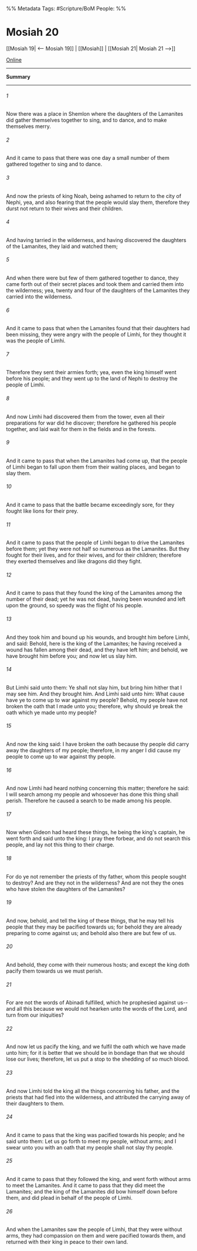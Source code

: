 %% Metadata
Tags: #Scripture/BoM
People: 
%%
# Mosiah 20
[[Mosiah 19| <-- Mosiah 19]] | [[Mosiah]] | [[Mosiah 21| Mosiah 21 -->]]

[Online](https://churchofjesuschrist.org/study/scriptures/bofm/mosiah/20?lang=eng)

---
__Summary__



---
###### 1
Now there was a place in Shemlon where the daughters of the Lamanites did gather themselves together to sing, and to dance, and to make themselves merry.
###### 2
And it came to pass that there was one day a small number of them gathered together to sing and to dance.
###### 3
And now the priests of king Noah, being ashamed to return to the city of Nephi, yea, and also fearing that the people would slay them, therefore they durst not return to their wives and their children.
###### 4
And having tarried in the wilderness, and having discovered the daughters of the Lamanites, they laid and watched them;
###### 5
And when there were but few of them gathered together to dance, they came forth out of their secret places and took them and carried them into the wilderness; yea, twenty and four of the daughters of the Lamanites they carried into the wilderness.
###### 6
And it came to pass that when the Lamanites found that their daughters had been missing, they were angry with the people of Limhi, for they thought it was the people of Limhi.
###### 7
Therefore they sent their armies forth; yea, even the king himself went before his people; and they went up to the land of Nephi to destroy the people of Limhi.
###### 8
And now Limhi had discovered them from the tower, even all their preparations for war did he discover; therefore he gathered his people together, and laid wait for them in the fields and in the forests.
###### 9
And it came to pass that when the Lamanites had come up, that the people of Limhi began to fall upon them from their waiting places, and began to slay them.
###### 10
And it came to pass that the battle became exceedingly sore, for they fought like lions for their prey.
###### 11
And it came to pass that the people of Limhi began to drive the Lamanites before them; yet they were not half so numerous as the Lamanites. But they fought for their lives, and for their wives, and for their children; therefore they exerted themselves and like dragons did they fight.
###### 12
And it came to pass that they found the king of the Lamanites among the number of their dead; yet he was not dead, having been wounded and left upon the ground, so speedy was the flight of his people.
###### 13
And they took him and bound up his wounds, and brought him before Limhi, and said: Behold, here is the king of the Lamanites; he having received a wound has fallen among their dead, and they have left him; and behold, we have brought him before you; and now let us slay him.
###### 14
But Limhi said unto them: Ye shall not slay him, but bring him hither that I may see him. And they brought him. And Limhi said unto him: What cause have ye to come up to war against my people? Behold, my people have not broken the oath that I made unto you; therefore, why should ye break the oath which ye made unto my people?
###### 15
And now the king said: I have broken the oath because thy people did carry away the daughters of my people; therefore, in my anger I did cause my people to come up to war against thy people.
###### 16
And now Limhi had heard nothing concerning this matter; therefore he said: I will search among my people and whosoever has done this thing shall perish. Therefore he caused a search to be made among his people.
###### 17
Now when Gideon had heard these things, he being the king's captain, he went forth and said unto the king: I pray thee forbear, and do not search this people, and lay not this thing to their charge.
###### 18
For do ye not remember the priests of thy father, whom this people sought to destroy? And are they not in the wilderness? And are not they the ones who have stolen the daughters of the Lamanites?
###### 19
And now, behold, and tell the king of these things, that he may tell his people that they may be pacified towards us; for behold they are already preparing to come against us; and behold also there are but few of us.
###### 20
And behold, they come with their numerous hosts; and except the king doth pacify them towards us we must perish.
###### 21
For are not the words of Abinadi fulfilled, which he prophesied against us--and all this because we would not hearken unto the words of the Lord, and turn from our iniquities?
###### 22
And now let us pacify the king, and we fulfil the oath which we have made unto him; for it is better that we should be in bondage than that we should lose our lives; therefore, let us put a stop to the shedding of so much blood.
###### 23
And now Limhi told the king all the things concerning his father, and the priests that had fled into the wilderness, and attributed the carrying away of their daughters to them.
###### 24
And it came to pass that the king was pacified towards his people; and he said unto them: Let us go forth to meet my people, without arms; and I swear unto you with an oath that my people shall not slay thy people.
###### 25
And it came to pass that they followed the king, and went forth without arms to meet the Lamanites. And it came to pass that they did meet the Lamanites; and the king of the Lamanites did bow himself down before them, and did plead in behalf of the people of Limhi.
###### 26
And when the Lamanites saw the people of Limhi, that they were without arms, they had compassion on them and were pacified towards them, and returned with their king in peace to their own land.




